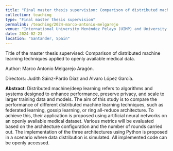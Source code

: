 ```yaml
---
title: "Final master thesis supervision: Comparison of distributed machine learning techniques applied to openly available medical data"
collection: teaching
type: "Final master thesis supervision"
permalink: /teaching/2024-marco-antonio-melgarejo
venue: "International University Menéndez Pelayo (UIMP) and University of Cantabria (UC)"
date: 2024-02-23
location: "Santander, Spain"
---
```


Title of the master thesis supervised: Comparison of distributed machine learning techniques applied to openly available medical data. 

Author: Marco Antonio Melgarejo Aragón.   

Directors: Judith Sáinz-Pardo Díaz and Álvaro López García.

**Abstract**: Distributed machine/deep learning refers to algorithms and systems designed to enhance
performance, preserve privacy, and scale to larger training data and models. The aim
of this study is to compare the performance of different distributed machine learning
techniques, such as federated learning, gossip learning, or ring all-reduce architecture. To
achieve this, their application is proposed using artificial neural networks on an openly
available medical dataset. Various metrics will be evaluated based on the architecture
configuration and the number of rounds carried out. The implementation of the three
architectures using Python is proposed in a scenario where data distribution is simulated.
All implemented code can be openly accessed.

